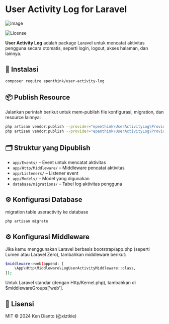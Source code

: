 
# User Activity Log for Laravel
![image](https://github.com/user-attachments/assets/94a61cdb-730f-4965-b723-5a8582486c23)


![License](https://img.shields.io/badge/license-MIT-blue.svg)

**User Activity Log** adalah package Laravel untuk mencatat aktivitas pengguna secara otomatis, seperti login, logout, akses halaman, dan lainnya.

## 🔧 Instalasi

```bash
composer require epenthink/user-activity-log
```

## 📦 Publish Resource

Jalankan perintah berikut untuk mem-publish file konfigurasi, migration, dan resource lainnya:

```bash
php artisan vendor:publish --provider="epenthink\UserActivityLog\Providers\ActivityLogServiceProvider" --tag=app
php artisan vendor:publish --provider="epenthink\UserActivityLog\Providers\ActivityLogServiceProvider" --tag=migrations
```

##

## 🗂 Struktur yang Dipublish

- `app/Events/` – Event untuk mencatat aktivitas
- `app/Http/Middleware/` – Middleware pencatat aktivitas
- `app/Listeners/` – Listener event
- `app/Models/` – Model yang digunakan
- `database/migrations/` – Tabel log aktivitas pengguna
  
## ⚙️ Konfigurasi Database
migration table useractivity ke database

```bash
php artisan migrate
```
  
## ⚙️ Konfigurasi Middleware 
Jika kamu menggunakan Laravel berbasis bootstrap/app.php (seperti Lumen atau Laravel Zero), tambahkan middleware berikut:

```bash
$middleware->web(append: [
    \App\Http\Middleware\LogUserActivityMiddleware::class,
]);
```
Untuk Laravel standar (dengan Http/Kernel.php), tambahkan di $middlewareGroups['web'].

## 📝 Lisensi

MIT © 2024 Ken Dianto (@xiztkie)


